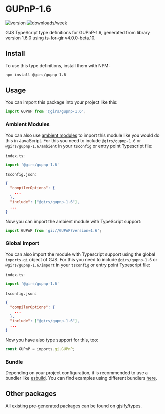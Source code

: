 
# GUPnP-1.6

![version](https://img.shields.io/npm/v/@girs/gupnp-1.6)
![downloads/week](https://img.shields.io/npm/dw/@girs/gupnp-1.6)


GJS TypeScript type definitions for GUPnP-1.6, generated from library version 1.6.0 using [ts-for-gir](https://github.com/gjsify/ts-for-gir) v4.0.0-beta.10.


## Install

To use this type definitions, install them with NPM:
```bash
npm install @girs/gupnp-1.6
```

## Usage

You can import this package into your project like this:
```ts
import GUPnP from '@girs/gupnp-1.6';
```

### Ambient Modules

You can also use [ambient modules](https://github.com/gjsify/ts-for-gir/tree/main/packages/cli#ambient-modules) to import this module like you would do this in JavaScript.
For this you need to include `@girs/gupnp-1.6` or `@girs/gupnp-1.6/ambient` in your `tsconfig` or entry point Typescript file:

`index.ts`:
```ts
import '@girs/gupnp-1.6'
```

`tsconfig.json`:
```json
{
  "compilerOptions": {
    ...
  },
  "include": ["@girs/gupnp-1.6"],
  ...
}
```

Now you can import the ambient module with TypeScript support: 

```ts
import GUPnP from 'gi://GUPnP?version=1.6';
```

### Global import

You can also import the module with Typescript support using the global `imports.gi` object of GJS.
For this you need to include `@girs/gupnp-1.6` or `@girs/gupnp-1.6/import` in your `tsconfig` or entry point Typescript file:

`index.ts`:
```ts
import '@girs/gupnp-1.6'
```

`tsconfig.json`:
```json
{
  "compilerOptions": {
    ...
  },
  "include": ["@girs/gupnp-1.6"],
  ...
}
```

Now you have also type support for this, too:

```ts
const GUPnP = imports.gi.GUPnP;
```

### Bundle

Depending on your project configuration, it is recommended to use a bundler like [esbuild](https://esbuild.github.io/). You can find examples using different bundlers [here](https://github.com/gjsify/ts-for-gir/tree/main/examples).

## Other packages

All existing pre-generated packages can be found on [gjsify/types](https://github.com/gjsify/types).

